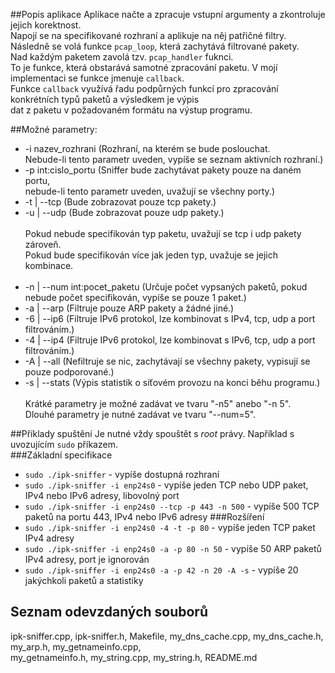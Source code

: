 ##Popis aplikace
Aplikace načte a zpracuje vstupní argumenty a zkontroluje jejich korektnost.<br>
Napojí se na specifikované rozhraní a aplikuje na něj patřičné filtry.<br>
Následně se volá funkce `pcap_loop`, která zachytává filtrované pakety.<br>
Nad každým paketem zavolá tzv. `pcap_handler` fuknci.<br>
To je funkce, která obstarává samotné zpracování paketu. V mojí implementaci se funkce jmenuje `callback`. <br>
Funkce `callback` využívá řadu podpůrných funkcí pro zpracování konkrétních typů paketů a výsledkem je výpis<br>
dat z paketu v požadovaném formátu na výstup programu.

##Možné parametry:
* -i nazev_rozhrani (Rozhraní, na kterém se bude poslouchat.<br>
    Nebude-li tento parametr uveden, vypíše se seznam aktivních rozhraní.)
* -p int:cislo_portu (Sniffer bude zachytávat pakety pouze na daném portu,<br>
        nebude-li tento parametr uveden, uvažují se všechny porty.)
* -t | --tcp (Bude zobrazovat pouze tcp pakety.)
* -u | --udp (Bude zobrazovat pouze udp pakety.)
<br><br>
Pokud nebude specifikován typ paketu, uvažují se tcp i udp pakety zároveň.<br>
Pokud bude specifikován více jak jeden typ, uvažuje se jejich kombinace.<br><br>
* -n | --num int:pocet_paketu (Určuje počet vypsaných paketů,
    pokud nebude počet specifikován, vypíše se pouze 1 paket.)
* -a | --arp (Filtruje pouze ARP pakety a žádné jiné.)
* -6 | --ip6 (Filtruje IPv6 protokol, lze kombinovat s IPv4, tcp, udp a port filtrováním.)
* -4 | --ip4 (Filtruje IPv6 protokol, lze kombinovat s IPv6, tcp, udp a port filtrováním.)
* -A | --all (Nefiltruje se nic, zachytávají se všechny pakety, vypisují se pouze podporované.)
* -s | --stats (Výpis statistik o síťovém provozu na konci běhu programu.)<br><br>
Krátké parametry je možné zadávat ve tvaru "-n5" anebo "-n 5".<br>
Dlouhé parametry je nutné zadávat ve tvaru "--num=5".

##Příklady spuštění
Je nutné vždy spouštět s _root_ právy. Například s uvozujícím `sudo` příkazem.<br>
###Základní specifikace
* `sudo ./ipk-sniffer` - vypíše dostupná rozhraní
* `sudo ./ipk-sniffer -i enp24s0` - vypíše jeden TCP nebo UDP paket, IPv4 nebo IPv6 adresy, libovolný port 
* `sudo ./ipk-sniffer -i enp24s0 --tcp -p 443 -n 500` - vypíše 500 TCP paketů na portu 443, IPv4 nebo IPv6 adresy
###Rozšíření
* `sudo ./ipk-sniffer -i enp24s0 -4 -t -p 80` - vypíše jeden TCP paket IPv4 adresy
* `sudo ./ipk-sniffer -i enp24s0 -a -p 80 -n 50` -  vypíše 50 ARP paketů IPv4 adresy, port je ignorován
* `sudo ./ipk-sniffer -i enp24s0 -a -p 42 -n 20 -A -s` - vypíše 20 jakýchkoli paketů a statistiky
## Seznam odevzdaných souborů
ipk-sniffer.cpp, ipk-sniffer.h, Makefile, my_dns_cache.cpp, my_dns_cache.h, my_arp.h, my_getnameinfo.cpp,<br>
my_getnameinfo.h, my_string.cpp, my_string.h, README.md
